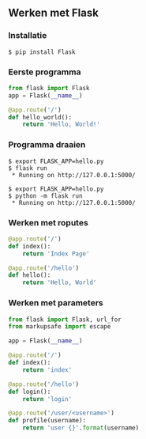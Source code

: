 ## Werken met Flask

### Installatie

~~~
$ pip install Flask
~~~

### Eerste programma

~~~python
from flask import Flask
app = Flask(__name__)

@app.route('/')
def hello_world():
    return 'Hello, World!'
~~~

### Programma draaien

~~~
$ export FLASK_APP=hello.py
$ flask run
 * Running on http://127.0.0.1:5000/
~~~

~~~
$ export FLASK_APP=hello.py
$ python -m flask run
 * Running on http://127.0.0.1:5000/
~~~

### Werken met roputes

~~~python
@app.route('/')
def index():
    return 'Index Page'

@app.route('/hello')
def hello():
    return 'Hello, World'
~~~

### Werken met parameters

~~~python
from flask import Flask, url_for
from markupsafe import escape

app = Flask(__name__)

@app.route('/')
def index():
    return 'index'

@app.route('/hello')
def login():
    return 'login'

@app.route('/user/<username>')
def profile(username):
    return 'user {}'.format(username)
~~~